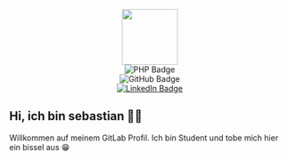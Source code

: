 <div id="header" align="center" align-content="left">
  <img src="https://media.tenor.com/v2es7QGjFfoAAAAi/raul-senes-gamer.gif" width="100"/>
  <div id="badges-container">
    <div id="badges">
      <a>
        <img src="https://img.shields.io/badge/PHP-777BB4?style=for-the-badge&logo=php&logoColor=white" alt="PHP Badge">
      </a>
    </div>
    <div id="badges">
      <a>
        <img src="https://img.shields.io/badge/GitHub-100000?style=for-the-badge&logo=github&logoColor=white" alt="GitHub Badge"/>
      </a>
    </div>
    <div id="badges">
      <a href="https://www.linkedin.com/in/sebastian-gla%C3%9F-58a917225/">
        <img src="https://img.shields.io/badge/LinkedIn-blue?style=for-the-badge&logo=linkedin&logoColor=white" alt="LinkedIn Badge"/>
      </a>
    </div>
  </div>
</div>


## Hi, ich bin sebastian 👋🏻
Willkommen auf meinem GitLab Profil. Ich bin Student und tobe mich hier ein bissel aus 😁

 


